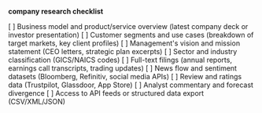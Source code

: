 **company research checklist**

[ ] Business model and product/service overview (latest company deck or investor presentation)
[ ] Customer segments and use cases (breakdown of target markets, key client profiles)
[ ] Management's vision and mission statement (CEO letters, strategic plan excerpts)
[ ] Sector and industry classification (GICS/NAICS codes)
[ ] Full-text filings (annual reports, earnings call transcripts, trading updates)
[ ] News flow and sentiment datasets (Bloomberg, Refinitiv, social media APIs)
[ ] Review and ratings data (Trustpilot, Glassdoor, App Store)
[ ] Analyst commentary and forecast divergence
[ ] Access to API feeds or structured data export (CSV/XML/JSON)